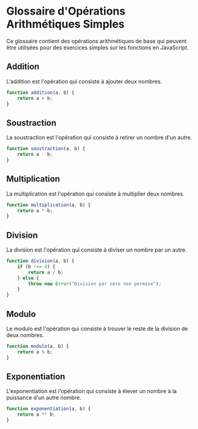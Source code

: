 # Glossaire d'Opérations Arithmétiques Simples

Ce glossaire contient des opérations arithmétiques de base qui peuvent être utilisées pour des exercices simples sur les fonctions en JavaScript.

## Addition
L'addition est l'opération qui consiste à ajouter deux nombres.

```javascript
function addition(a, b) {
    return a + b;
}
```

## Soustraction
La soustraction est l'opération qui consiste à retirer un nombre d'un autre.

```javascript
function soustraction(a, b) {
    return a - b;
}
```

## Multiplication
La multiplication est l'opération qui consiste à multiplier deux nombres.

```javascript
function multiplication(a, b) {
    return a * b;
}
```

## Division
La division est l'opération qui consiste à diviser un nombre par un autre.

```javascript
function division(a, b) {
    if (b !== 0) {
        return a / b;
    } else {
        throw new Error("Division par zéro non permise");
    }
}
```

## Modulo
Le modulo est l'opération qui consiste à trouver le reste de la division de deux nombres.

```javascript
function modulo(a, b) {
    return a % b;
}
```

## Exponentiation
L'exponentiation est l'opération qui consiste à élever un nombre à la puissance d'un autre nombre.

```javascript
function exponentiation(a, b) {
    return a ** b;
}
```
